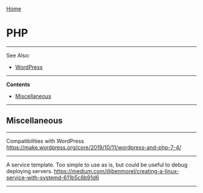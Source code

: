 [Home](Readme.md)
# PHP

---

See Also:

  - [WordPress](WordPress.md)

---

**Contents**

- [Miscellaneous](Php.md#miscellaneous)

---

## Miscellaneous

---

Compatibilities with WordPress
https://make.wordpress.org/core/2019/10/11/wordpress-and-php-7-4/

---

A service template. Too simple to use as is, but could be useful to debug deploying servers.
https://medium.com/@benmorel/creating-a-linux-service-with-systemd-611b5c8b91d6

---

